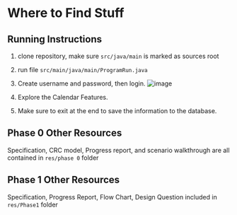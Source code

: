 # Where to Find Stuff
## Running Instructions
1. clone repository, make sure `src/java/main` is marked as sources root 
2. run file `src/main/java/main/ProgramRun.java`
3. Create username and password, then login. 
![image](https://user-images.githubusercontent.com/90633132/141837792-9cf13333-0cbd-451d-9f7f-42d57c1f5ff5.png)

5. Explore the Calendar Features.
6. Make sure to exit at the end to save the information to the database.

## Phase 0 Other Resources
Specification, CRC model, Progress report, and scenario walkthrough are all contained in `res/phase 0` folder

## Phase 1 Other Resources
Specification, Progress Report, Flow Chart, Design Question included in `res/Phase1` folder
